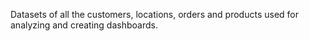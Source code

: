 Datasets of all the customers, locations, orders and products used for analyzing and creating dashboards.
